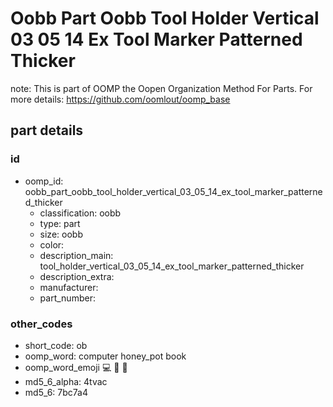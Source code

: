 # Oobb Part Oobb Tool Holder Vertical 03 05 14 Ex Tool Marker Patterned Thicker  

note: This is part of OOMP the Oopen Organization Method For Parts. For more details: https://github.com/oomlout/oomp_base

##  part details





### id
* oomp_id: oobb_part_oobb_tool_holder_vertical_03_05_14_ex_tool_marker_patterned_thicker
  * classification: oobb
  * type: part
  * size: oobb
  * color: 
  * description_main: tool_holder_vertical_03_05_14_ex_tool_marker_patterned_thicker
  * description_extra: 
  * manufacturer: 
  * part_number: 

### other_codes
* short_code: ob
* oomp_word: computer honey_pot book
* oomp_word_emoji :computer: :honey_pot: :book:
* md5_6_alpha: 4tvac
* md5_6: 7bc7a4